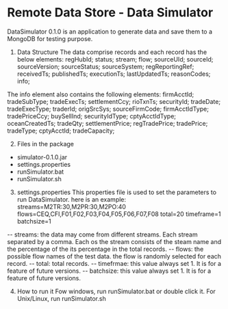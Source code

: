 # Remote Data Store - Data Simulator
DataSimulator 0.1.0 is an application to generate data and save them to a MongoDB for testing purpose. 

1. Data Structure
The data comprise records and each record has the below elements:
	regHubId;
	status;
	stream;
	flow;
	sourceUId;
	sourceId;
	sourceVersion;
	sourceStatus;
	sourceSystem;
	regReportingRef;
	receivedTs;
	publishedTs;
	executionTs;
	lastUpdatedTs;
	reasonCodes;
	info; 

The info element also contains the following elements:
	firmAcctId;
	tradeSubType;
	tradeExecTs;
	settlementCcy;
	rioTxnTs;
	securityId;
	tradeDate;
	tradeExecType;
	traderId;
	origSrcSys;
	sourceFirmCode;
	firmAcctIdType;
	tradePriceCcy;
	buySellInd; 
	securityIdType;
	cptyAcctIdType;
	oceanCreatedTs;
	tradeQty;
	settlementPrice;
	regTradePrice;
	tradePrice;
	tradeType;
	cptyAcctId;
	tradeCapacity;

2. Files in the package
 -  simulator-0.1.0.jar
 -  settings.properties
 -  runSimulator.bat
 -  runSimulator.sh
 
3. settings.properties
This properties file is used to set the parameters to run DataSimulator. here is an example:
streams=M2TR:30,M2PR:30,M2PO:40
flows=CEQ,CFI,F01,F02,F03,F04,F05,F06,F07,F08
total=20
timeframe=1
batchsize=1

-- streams: the data may come from different streams. Each stream separated by a comma. Each os the stream consists of the steam name and the percentage of the its percentage in the total records.
-- flows: the possible flow names of the test data. the flow is randomly selected for each record.
-- total: total records.
-- timefrmae: this value always set 1. It is for a feature of future versions.
-- batchsize: this value always set 1. It is for a feature of future versions.

4. How to run it
Fow windows, run runSimulator.bat or double click it.
For Unix/Linux, run runSimulator.sh
